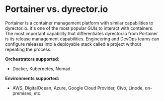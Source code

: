 # Portainer vs. dyrector.io

Portainer is a container management platform with similar capabilities to dyrector.io. It's one of the most popular GUIs to interact with containers. The most important capability that differentiates dyrector.io from Portainer is its release management capabilities. Engineering and DevOps teams can configure releases into a deployable stack called a project without repeating the process.

**Orchestrators supported:**

* Docker, Kubernetes, Nomad

**Environments supported:**

* AWS, DigitalOcean, Azure, Google Cloud Provider, Civo, Linode, on-premises, etc.
